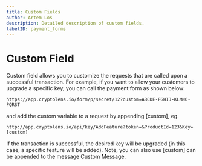 ```yaml
---
title: Custom Fields
author: Artem Los
description: Detailed description of custom fields.
labelID: payment_forms
---
```


# Custom Field
Custom field allows you to customize the requests that are called upon a successful transaction. For example, if you want to allow your customers to upgrade a specific key, you can call the payment form as shown below:
```
https://app.cryptolens.io/form/p/secret/12?custom=ABCDE-FGHIJ-KLMNO-PQRST
```
and add the custom variable to a request by appending [custom], eg.

```
http://app.cryptolens.io/api/key/AddFeature?token=&ProductId=123&Key=[custom]
```

If the transaction is successful, the desired key will be upgraded (in this case, a specific feature will be added). Note, you can also use [custom] can be appended to the message Custom Message.